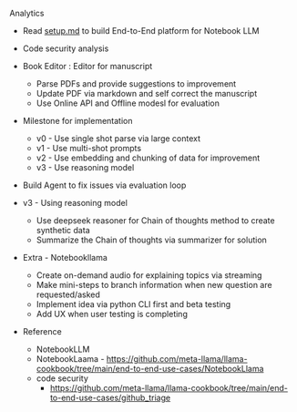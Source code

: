 Analytics

- Read [setup.md](setup.md) to build End-to-End platform for Notebook LLM

- Code security analysis
- Book Editor : Editor for manuscript
  - Parse PDFs and provide suggestions to improvement
  - Update PDF via markdown and self correct the manuscript
  - Use Online API and Offline modesl for evaluation

- Milestone for implementation
    - v0 - Use single shot parse via large context
    - v1 - Use multi-shot prompts 
    - v2 - Use embedding and chunking of data for improvement
    - v3 - Use reasoning model
- Build Agent to fix issues via evaluation loop


- v3 - Using reasoning model
  - Use deepseek reasoner for Chain of thoughts method to create synthetic data
  - Summarize the Chain of thoughts via summarizer for solution

- Extra - Notebookllama
  - Create on-demand audio for explaining topics via streaming
  - Make mini-steps to branch information when new question are requested/asked
  - Implement idea via python CLI first and beta testing
  - Add UX when user testing is completing


- Reference
  - NotebookLLM
  - NotebookLaama - https://github.com/meta-llama/llama-cookbook/tree/main/end-to-end-use-cases/NotebookLlama
  - code security
    - https://github.com/meta-llama/llama-cookbook/tree/main/end-to-end-use-cases/github_triage
